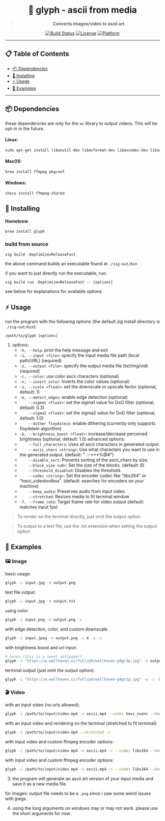 <div align="center">

# 🎨 glyph - ascii from media
> **Converts images/video to ascii art**

[![Build Status](https://img.shields.io/badge/build-passing-brightgreen)](https://github.com/user/glyph)
[![License](https://img.shields.io/badge/license-MIT-blue)](LICENSE)
[![Platform](https://img.shields.io/badge/platform-Linux%20%7C%20macOS%20%7C%20Windows-lightgrey)](https://github.com/user/glyph)

</div>

---

## 📋 Table of Contents
- [📦 Dependencies](#-dependencies)
- [🔧 Installing](#-installing)
- [⚡ Usage](#-usage)
- [📸 Examples](#-examples)

---

## 📦 Dependencies

these dependencies are only for the `av` library to output videos. This will be opt-in in the future.

#### Linux:
```bash
sudo apt-get install libavutil-dev libavformat-dev libavcodec-dev libswscale-dev
```

#### MacOS:
```bash
brew install ffmpeg pkgconf
```

#### Windows:
```bash
choco install ffmpeg-shared
```

## 🔧 Installing

#### Homebrew
```bash
brew install glyph
```

### build from source

`zig build -Doptimize=ReleaseFast`

the above command builds an executable found at `./zig-out/bin`

if you want to just directly run the executable, run:

`zig build run -Doptimize=ReleaseFast -- [options]`

see below for explanations for available options

## ⚡ Usage

run the program with the following options (the default zig install directory is `./zig-out/bin`):
   ```
   /path/to/glyph [options]
   ```
1. options:
   - `-h, --help`: print the help message and exit
   - `-i, --input <file>`: specify the input media file path (local path/URL) (required)
   - `-o, --output <file>`: specify the output media file (txt/img/vid) (required)
   - `-c, --color`: use color ascii characters (optional)
   - `-n, --invert_color`: Inverts the color values (optional)
   - `-s, --scale <float>`: set the downscale or upscale factor (optional, default: 1)
   - `-e, --detect_edges`: enable edge detection (optional)
   - `    --sigma1 <float>`: set the sigma1 value for DoG filter (optional, default: 0.3)
   - `    --sigma2 <float>`: set the sigma2 value for DoG filter (optional, default: 1.0)
   - `    --dither floydstein`: enable dithering (currently only supports floydstein algorithm)
   - `-b, --brightness_boost <float>`: increase/decrease perceived brightness (optional, default: 1.0)
   advanced options:
   - `    --full_characters`: Uses all ascii characters in generated output.
   - `    --ascii_chars <string>`: Use what characters you want to use in the generated output. (default: " .:-=+*%@#")
   - `    --disable_sort`: Prevents sorting of the ascii_chars by size.
   - `    --block_size <u8>`: Set the size of the blocks. (default: 8)
   - `    --threshold_disabled`: Disables the threshold.
   - `    --codec <string>`: Set the encoder codec like "libx264" or "hevc_videotoolbox". (default: searches for encoders on your machine)
   - `    --keep_audio`: Preserves audio from input video.
   - `    --stretched`: Resizes media to fit terminal window
   - `-f, --frame_rate`: Target frame rate for video output (default: matches input fps)

>To render on the terminal directly, just omit the output option.

>To output to a text file, use the .txt extension when setting the output option

## 📸 Examples

   ### 🖼️ Image

   basic usage:
   ```bash
   glyph -i input.jpg -o output.png
   ```

   text file output:
   ```bash
   glyph -i input.jpg -o output.txt
   ```

   using color:
   ```bash
   glyph -i input.png -o output.png -c
   ```

   with edge detection, color, and custom downscale:
   ```bash
   glyph -i input.jpeg -o output.png -s 4 -e -c
   ```

   with brightness boost and url input:
   ```bash
   # bonus (this is a sweet wallpaper)
   glyph -i "https://w.wallhaven.cc/full/p9/wallhaven-p9gr2p.jpg" -o output.png -e -c -b 1.5
   ```

   terminal output (just omit the output option):
   ```bash
   glyph -i "https://w.wallhaven.cc/full/p9/wallhaven-p9gr2p.jpg" -e -c -b 1.5
   ```

   ### 🎬 Video

   with an input video (no urls allowed):
   ```bash
   glyph -i /path/to/input/video.mp4 -o ascii.mp4 --codec hevc_nvenc --keep_audio
   ```

   with an input video and rendering on the terminal (stretched to fit terminal):
   ```bash
   glyph -i /path/to/input/video.mp4 --stretched -c
   ```

   with input video and custom ffmpeg encoder options:
   ```bash
   glyph -i /path/to/input/video.mp4 -o ascii.mp4 -c --codec libx264 --keep_audio-- -preset fast -crf 20
   ```

   with input video and custom ffmpeg encoder options:
   ```bash
   glyph -i /path/to/input/video.mp4 -o ascii.mp4 -c --codec libx264 --keep_audio-- -preset fast -crf 20
   ```

3. the program will generate an ascii art version of your input media and save it as a new media file.

for images: output file needs to be a `.png` since i saw some weird issues with jpegs.

4. using the long arguments on windows may or may not work. please use the short arguments for now.
